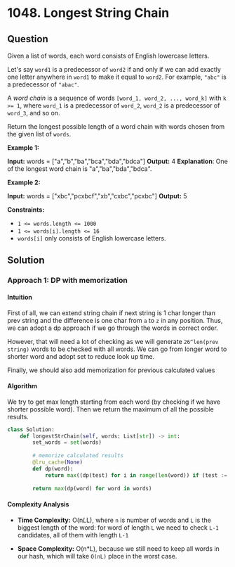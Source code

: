 
# 1048. Longest String Chain

  

## Question


Given a list of words, each word consists of English lowercase letters.

Let's say  `word1`  is a predecessor of  `word2`  if and only if we can add exactly one letter anywhere in  `word1`  to make it equal to  `word2`. For example,  `"abc"`  is a predecessor of  `"abac"`.

A  _word chain_ is a sequence of words  `[word_1, word_2, ..., word_k]`  with  `k >= 1`, where  `word_1`  is a predecessor of  `word_2`,  `word_2`  is a predecessor of  `word_3`, and so on.

Return the longest possible length of a word chain with words chosen from the given list of  `words`.

**Example 1:**

**Input:** words = ["a","b","ba","bca","bda","bdca"]
**Output:** 4
**Explanation**: One of the longest word chain is "a","ba","bda","bdca".

**Example 2:**

**Input:** words = ["xbc","pcxbcf","xb","cxbc","pcxbc"]
**Output:** 5

**Constraints:**

-   `1 <= words.length <= 1000`
-   `1 <= words[i].length <= 16`
-   `words[i]`  only consists of English lowercase letters.
  

## Solution

  

### Approach 1: DP with memorization


#### Intuition
First of all, we can extend string chain if next string is 1 char longer than prev string and the difference is one char from `a` to `z` in any position. Thus, we can adopt a dp approach if we go through the words in correct order.

However, that will need a lot of checking as we will generate `26^len(prev string)` words to be checked with all words. We can go from longer word to shorter word and adopt set to reduce look up time.

Finally, we should also add memorization for previous calculated values

#### Algorithm
We try to get max length starting from each word (by checking if we have shorter possible word). Then we return the maximum of all the possible results.

```python
class Solution:
    def longestStrChain(self, words: List[str]) -> int:
        set_words = set(words)
        
        # memorize calculated results
        @lru_cache(None)
        def dp(word):
            return max((dp(test) for i in range(len(word)) if (test := word[:i] + word[i+1:]) in set_words), default=0) + 1
        
        return max(dp(word) for word in words)
```

  

#### Complexity Analysis

  

-  **Time Complexity:** O(n*L*L), where `n` is number of words and `L` is the biggest length of the word: for word of length `L` we need to check `L-1` candidates, all of them with length `L-1`
  

-  **Space Complexity:** O(n*L), because we still need to keep all words in our hash, which will take `O(nL)` place in the worst case.